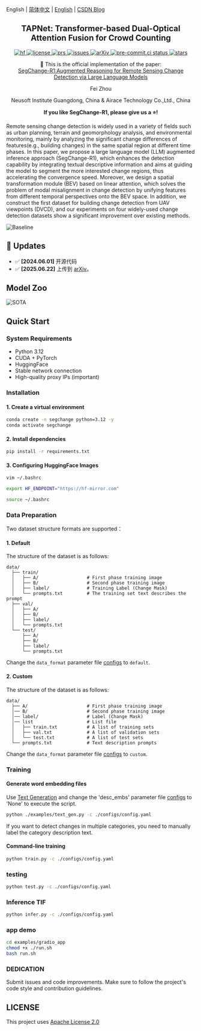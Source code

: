 <!--# [SegChange-R1:Augmented Reasoning for Remote Sensing Change Detection via Large Language Models](https://arxiv.org/abs/2506.17944) -->

English | [简体中文](README_zh.md) | [English](README.md) | [CSDN Blog](https://blog.csdn.net/weixin_62828995?spm=1000.2115.3001.5343)

<h2 align="center">
  TAPNet: Transformer-based Dual-Optical Attention Fusion for Crowd Counting
</h2>

<p align="center">
    <a href="https://huggingface.co/spaces/yourusername/TAPNet">
        <img alt="hf" src="https://img.shields.io/badge/%F0%9F%A4%97%20Hugging%20Face-Spaces-blue">
    </a>
    <a href="https://github.com/Yu-Zhouz/SegChange-R1/blob/master/LICENSE">
        <img alt="license" src="https://img.shields.io/badge/LICENSE-Apache%202.0-blue">
    </a>
    <a href="https://github.com/Yu-Zhouz/SegChange-R1/pulls">
        <img alt="prs" src="https://img.shields.io/github/issues-pr/Yu-Zhouz/SegChange-R1">
    </a>
    <a href="https://github.com/Yu-Zhouz/SegChange-R1/issues">
        <img alt="issues" src="https://img.shields.io/github/issues/Yu-Zhouz/SegChange-R1?color=olive">
    </a>
    <a href="https://arxiv.org/abs/2506.17944">
        <img alt="arXiv" src="https://img.shields.io/badge/arXiv-2505.06937v1-red">
    </a>
    <a href="https://results.pre-commit.ci/latest/github/Yu-Zhouz/SegChange-R1/master">
        <img alt="pre-commit.ci status" src="https://results.pre-commit.ci/badge/github/Yu-Zhouz/SegChange-R1/master.svg">
    </a>
    <a href="https://github.com/Yu-Zhouz/SegChange-R1">
        <img alt="stars" src="https://img.shields.io/github/stars/Yu-Zhouz/SegChange-R1">
    </a>
</p>

<p align="center">
    📄 This is the official implementation of the paper:
    <br>
    <a href="https://arxiv.org/abs/2506.17944">SegChange-R1:Augmented Reasoning for Remote Sensing Change Detection via Large Language Models</a>
</p>

<p align="center">
Fei Zhou
</p>

<p align="center">
Neusoft Institute Guangdong, China & Airace Technology Co.,Ltd., China
</p>

<p align="center">
<strong>If you like SegChange-R1, please give us a ⭐! </strong>
</p>

 Remote sensing change detection is widely used in a variety of fields such as urban planning, terrain and geomorphology analysis, and environmental monitoring, mainly by analyzing the significant change differences of features(e.g., building changes) in the same spatial region at different time phases. In this paper, we propose a large language model (LLM) augmented inference approach (SegChange-R1), which enhances the detection capability by integrating textual descriptive information and aims at guiding the model to segment the more interested change regions, thus accelerating the convergence speed. Moreover, we design
 a spatial transformation module (BEV) based on linear attention, which solves the problem of modal misalignment in change detection by unifying features from different temporal perspectives onto the BEV space. In addition, we construct the first dataset for building change detection from UAV viewpoints (DVCD), and our experiments on four widely-used change detection datasets show a significant improvement over existing methods. 

![Baseline](https://i-blog.csdnimg.cn/direct/574c18c2382c442a8cb60b31de9c01ba.png)

## 🚀 Updates

- ✅ **[2024.06.01]** 开源代码
- ✅ **[2025.06.22]** 上传到 [arXiv](https://arxiv.org/abs/2506.17944)。

## Model Zoo

![SOTA](https://i-blog.csdnimg.cn/direct/186edd2273c149bcb19f9aafb60b835b.png)


## Quick Start

### System Requirements

- Python 3.12
- CUDA + PyTorch
- HuggingFace
- Stable network connection
- High-quality proxy IPs (important)

### Installation

#### 1. Create a virtual environment

```bash
conda create -n segchange python=3.12 -y
conda activate segchange
```

#### 2. Install dependencies

```bash
pip install -r requirements.txt
```

#### 3. Configuring HuggingFace Images

```bash
vim ~/.bashrc

export HF_ENDPOINT="https://hf-mirror.com"

source ~/.bashrc
```

### Data Preparation

Two dataset structure formats are supported：

#### 1. Default

The structure of the dataset is as follows:

```text
data/
  ├── train/
  │   ├── A/                  # First phase training image
  │   ├── B/                  # Second phase training image
  │   ├── label/              # Training Label (Change Mask)
  │   └── prompts.txt         # The training set text describes the prompt
  ├── val/
  │   ├── A/              
  │   ├── B/             
  │   ├── label/         
  │   └── prompts.txt 
  └── test/
      ├── A/            
      ├── B/             
      ├── label/      
      └── prompts.txt     
```
Change the `data_format` parameter file [configs](./configs/config.yaml) to `default`.

#### 2. Custom

The structure of the dataset is as follows:

```text
data/
  ├── A/                      # First phase training image
  │── B/                      # Second phase training image
  │── label/                  # Label (Change Mask)
  │── list                    # List file
  │   ├── train.txt           # A list of training sets
  │   ├── val.txt             # A list of validation sets
  │   └── test.txt            # A list of test sets
  └── prompts.txt             # Text description prompts
```
Change the `data_format` parameter file [configs](./configs/config.yaml) to `custom`.

### Training

#### Generate word embedding files

Use [Text Generation](./examples/text_gen.py) and change the 'desc_embs' parameter file [configs](./configs/config.yaml) to 'None' to execute the script.

```bash
python ./examples/text_gen.py -c ./configs/config.yaml
```
If you want to detect changes in multiple categories, you need to manually label the category description text.

#### Command-line training
```bash
python train.py -c ./configs/config.yaml
```

### testing
```bash
python test.py -c ./configs/config.yaml
```

### Inference TIF
```bash
python infer.py -c ./configs/config.yaml
```

### app demo

```bash
cd examples/gradio_app
chmod +x ./run.sh
bash run.sh
```
### DEDICATION

Submit issues and code improvements. Make sure to follow the project's code style and contribution guidelines.

## LICENSE

This project uses [Apache License 2.0](LICENSE)